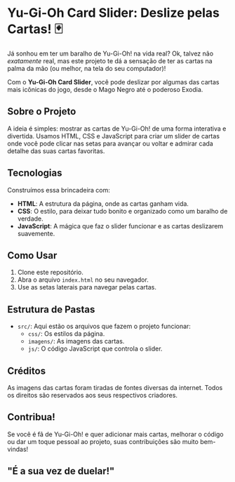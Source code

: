 # Yu-Gi-Oh Card Slider: Deslize pelas Cartas! 🃏

Já sonhou em ter um baralho de Yu-Gi-Oh! na vida real? 
Ok, talvez não *exatamente* real, mas este projeto te dá a sensação de ter as cartas na palma da mão (ou melhor, na tela do seu computador)! 

Com o **Yu-Gi-Oh Card Slider**, você pode deslizar por algumas das cartas mais icônicas do jogo, 
desde o Mago Negro até o poderoso Exodia.

## Sobre o Projeto

A ideia é simples: mostrar as cartas de Yu-Gi-Oh! de uma forma interativa e divertida. 
Usamos HTML, CSS e JavaScript para criar um slider de cartas onde você pode clicar nas setas 
para avançar ou voltar e admirar cada detalhe das suas cartas favoritas.

## Tecnologias

Construímos essa brincadeira com:

*   **HTML**: A estrutura da página, onde as cartas ganham vida.
*   **CSS**: O estilo, para deixar tudo bonito e organizado como um baralho de verdade.
*   **JavaScript**: A mágica que faz o slider funcionar e as cartas deslizarem suavemente.

## Como Usar

1.  Clone este repositório.
2.  Abra o arquivo `index.html` no seu navegador.
3.  Use as setas laterais para navegar pelas cartas.

## Estrutura de Pastas

*   `src/`: Aqui estão os arquivos que fazem o projeto funcionar:
    *   `css/`: Os estilos da página.
    *   `imagens/`: As imagens das cartas.
    *   `js/`: O código JavaScript que controla o slider.

## Créditos

As imagens das cartas foram tiradas de fontes diversas da internet. Todos os direitos são reservados aos seus respectivos criadores.

## Contribua!

Se você é fã de Yu-Gi-Oh! e quer adicionar mais cartas, melhorar o código ou dar um toque pessoal ao projeto, 
suas contribuições são muito bem-vindas!

## "É a sua vez de duelar!"
